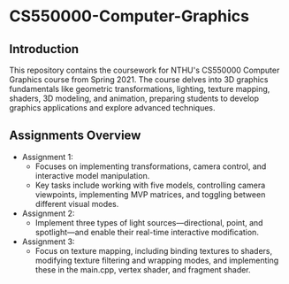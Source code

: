 # CS550000-Computer-Graphics

## Introduction
This repository contains the coursework for NTHU's CS550000 Computer Graphics course from Spring 2021. The course delves into 3D graphics fundamentals like geometric transformations, lighting, texture mapping, shaders, 3D modeling, and animation, preparing students to develop graphics applications and explore advanced techniques.

## Assignments Overview
* Assignment 1: 
    * Focuses on implementing transformations, camera control, and interactive model manipulation. 
    * Key tasks include working with five models, controlling camera viewpoints, implementing MVP matrices, and toggling between different visual modes.
* Assignment 2: 
    * Implement three types of light sources—directional, point, and spotlight—and enable their real-time interactive modification.
* Assignment 3: 
    * Focus on texture mapping, including binding textures to shaders, modifying texture filtering and wrapping modes, and implementing these in the main.cpp, vertex shader, and fragment shader.